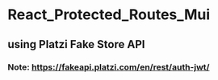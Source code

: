# React_Protected_Routes_Mui

## using Platzi Fake Store API
  ### Note: https://fakeapi.platzi.com/en/rest/auth-jwt/

